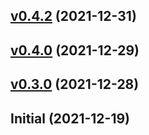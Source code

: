 
<a name="v0.4.2"></a>
## [v0.4.2](https://github.com/evensolberg/id3tag/compare/v0.4.0...v0.4.2) (2021-12-31)


<a name="v0.4.0"></a>
## [v0.4.0](https://github.com/evensolberg/id3tag/compare/v0.3.0...v0.4.0) (2021-12-29)


<a name="v0.3.0"></a>
## [v0.3.0](https://github.com/evensolberg/id3tag/compare/Initial...v0.3.0) (2021-12-28)


<a name="Initial"></a>
## Initial (2021-12-19)

